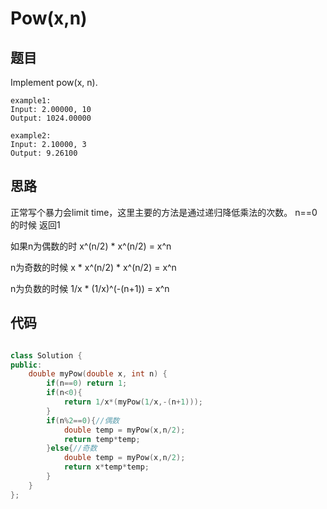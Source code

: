 # Pow(x,n)

## 题目

Implement pow(x, n).

```
example1:
Input: 2.00000, 10
Output: 1024.00000

example2:
Input: 2.10000, 3
Output: 9.26100

```

## 思路

  正常写个暴力会limit time，这里主要的方法是通过递归降低乘法的次数。
  n==0的时候 返回1
  
  如果n为偶数的时 x^(n/2) *  x^(n/2) = x^n 
  
  n为奇数的时候  x * x^(n/2) *  x^(n/2) = x^n
  
  n为负数的时候  1/x * (1/x)^(-(n+1)) = x^n

## 代码

```cpp

class Solution {
public:
    double myPow(double x, int n) {
        if(n==0) return 1;
        if(n<0){
            return 1/x*(myPow(1/x,-(n+1)));
        }
        if(n%2==0){//偶数
            double temp = myPow(x,n/2);
            return temp*temp;
        }else{//奇数
            double temp = myPow(x,n/2);
            return x*temp*temp;
        }
    }
};

```
